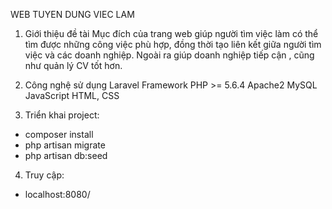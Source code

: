 WEB TUYEN DUNG VIEC LAM

1. Giới thiệu đề tài
 Mục đích của trang web giúp người tìm việc làm có thể tìm được những công việc phù hợp, đồng thời tạo liên kết giữa người tìm việc và các doanh nghiệp. Ngoài ra giúp doanh nghiệp tiếp cận , cũng như quản lý CV tốt hơn.

2. Công nghệ sử dụng
Laravel Framework
PHP >= 5.6.4
Apache2
MySQL
JavaScript
HTML, CSS

3. Triển khai project:
- composer install
- php artisan migrate
- php artisan db:seed

4. Truy cập:
- localhost:8080/
